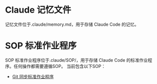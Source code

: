 # Claude 记忆文件
记忆文件位于.claude/memory.md，用于存储 Claude Code 的记忆。

# SOP 标准作业程序
SOP 标准作业程序位于.claude/SOP/，用于存储 Claude Code 的标准作业程序。任何操作都需要遵循SOP。
当前包含以下SOP：
- [Git 同步标准作业程序](./SOP/Git同步标准作业程序.md)